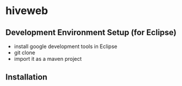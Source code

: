 # hiveweb

## Development Environment Setup (for Eclipse)
* install google development tools in Eclipse
* git clone
* import it as a maven project

## Installation